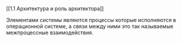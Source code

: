 [[1.1 Архитектура и роль архитектора]]

Элементами системы являются процессы которые исполняются в операционной системе, а связи между ними это так называемые межпроцессные взаимодействия.